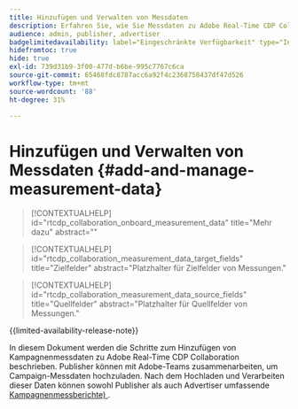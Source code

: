 ```yaml
---
title: Hinzufügen und Verwalten von Messdaten
description: Erfahren Sie, wie Sie Messdaten zu Adobe Real-Time CDP Collaboration hinzufügen.
audience: admin, publisher, advertiser
badgelimitedavailability: label="Eingeschränkte Verfügbarkeit" type="Informative" url="https://helpx.adobe.com/legal/product-descriptions/real-time-customer-data-platform-collaboration.html newtab=true"
hidefromtoc: true
hide: true
exl-id: 739d31b9-3f00-477d-b6be-995c7767c6ca
source-git-commit: 65468fdc8787acc6a92f4c2368758437df47d526
workflow-type: tm+mt
source-wordcount: '88'
ht-degree: 31%

---
```


# Hinzufügen und Verwalten von Messdaten {#add-and-manage-measurement-data}

>[!CONTEXTUALHELP]
>id="rtcdp_collaboration_onboard_measurement_data"
>title="Mehr dazu"
>abstract=""

>[!CONTEXTUALHELP]
>id="rtcdp_collaboration_measurement_data_target_fields"
>title="Zielfelder"
>abstract="Platzhalter für Zielfelder von Messungen."

>[!CONTEXTUALHELP]
>id="rtcdp_collaboration_measurement_data_source_fields"
>title="Quellfelder"
>abstract="Platzhalter für Quellfelder von Messungen."

{{limited-availability-release-note}}

In diesem Dokument werden die Schritte zum Hinzufügen von Kampagnenmessdaten zu Adobe Real-Time CDP Collaboration beschrieben. Publisher können mit Adobe-Teams zusammenarbeiten, um Campaign-Messdaten hochzuladen. Nach dem Hochladen und Verarbeiten dieser Daten können sowohl Publisher als auch Advertiser umfassende [Kampagnenmessberichte) ](/help/guide/collaborate/measure.md).
